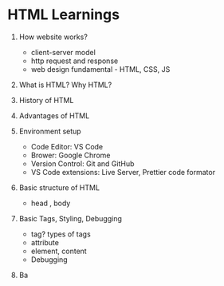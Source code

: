 # HTML Learnings

1. How website works?

    - client-server model
    - http request and response
    - web design fundamental - HTML, CSS, JS

2. What is HTML? Why HTML?
3. History of HTML
4. Advantages of HTML
5. Environment setup

    - Code Editor: VS Code
    - Brower: Google Chrome
    - Version Control: Git and GitHub
    - VS Code extensions: Live Server, Prettier code formator

6. Basic structure of HTML
    - head , body 
7. Basic Tags, Styling, Debugging
    - tag? types of tags
    - attribute
    - element, content
    - Debugging
8. Ba